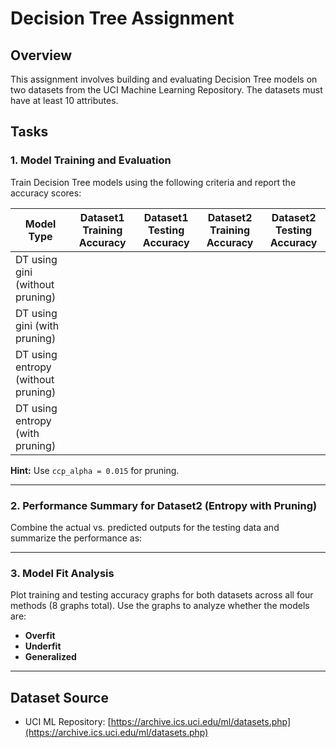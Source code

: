 # Decision Tree Assignment

## Overview
This assignment involves building and evaluating Decision Tree models on two datasets from the UCI Machine Learning Repository. The datasets must have at least 10 attributes.

## Tasks

### 1. Model Training and Evaluation
Train Decision Tree models using the following criteria and report the accuracy scores:

| Model Type                    | Dataset1 Training Accuracy | Dataset1 Testing Accuracy | Dataset2 Training Accuracy | Dataset2 Testing Accuracy |
|-------------------------------|----------------------------|---------------------------|----------------------------|---------------------------|
| DT using gini (without pruning) |                            |                           |                            |                           |
| DT using gini (with pruning)    |                            |                           |                            |                           |
| DT using entropy (without pruning) |                         |                           |                            |                           |
| DT using entropy (with pruning)  |                         |                           |                            |                           |

**Hint:** Use `ccp_alpha = 0.015` for pruning.

---

### 2. Performance Summary for Dataset2 (Entropy with Pruning)
Combine the actual vs. predicted outputs for the testing data and summarize the performance as:






---

### 3. Model Fit Analysis
Plot training and testing accuracy graphs for both datasets across all four methods (8 graphs total). Use the graphs to analyze whether the models are:

- **Overfit**
- **Underfit**
- **Generalized**

---

## Dataset Source
- UCI ML Repository: [https://archive.ics.uci.edu/ml/datasets.php](https://archive.ics.uci.edu/ml/datasets.php)


